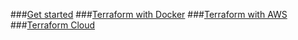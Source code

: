 ###[Get started](https://learn.hashicorp.com/tutorials/terraform/install-cli?in=terraform/aws-get-started#quick-start-tutorial)
###[Terraform with Docker](./tf-docker/terraform-docker.md)
###[Terraform with AWS](./tf-aws/1-tf-aws-build-infra.md)
###[Terraform Cloud](./tf-cloud/1-terraform-cloud-get-started.md)
